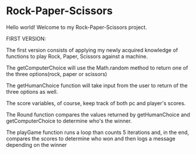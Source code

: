 # Rock-Paper-Scissors

Hello world!  Welcome to my Rock-Paper-Scissors project. 

FIRST VERSION: 

The first version consists of applying my newly acquired knowledge of functions to play Rock, Paper, Scissors against a machine. 

The getComputerChoice will use the Math.random method to return one of the three options(rock, paper or scissors) 

The getHumanChoice function will take input from the user to return of the three options as well. 

The score variables, of course, keep track of both pc and player's scores. 

The Round function compares the values returned by getHumanChoice and getComputerChoice to determine who's 
the winner.     

The playGame function runs a loop than counts 5 iterations and, in the end, compares the scores to determine who won and then logs a message depending on the winner
